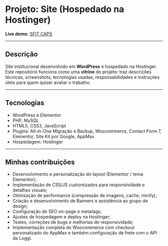 # Projeto: Site (Hospedado na Hostinger)

**Live demo:** [SFIT CAPS](https://sfitgold.com)

---

## Descrição

Site institucional desenvolvido em **WordPress** e hospedado na Hostinger. Este repositório funciona como uma **vitrine** do projeto: traz descrições técnicas, screenshots, tecnologias usadas, responsabilidades e instruções úteis para quem quiser avaliar o trabalho.

---

## Tecnologias

* WordPress e Elementor
* PHP, MySQL
* HTML5, CSS3, JavaScript 
* Plugins: All-in-One Migração e Backup, Woocommerce, Contact Form 7, Elementor, Site Kit por Google, AppMax
* Hospedagem: Hostinger

---

## Minhas contribuições

* Desenvolvimento e personalização do layout (Elementor / tema Elementor);
* Implementação de CSS/JS customizados para responsividade e detalhes visuais;
* Otimização de performance (compressão de imagens, cache, minify);
* Criação e desenvolvimento de Banners e assistência ao grupo de design;
* Configuração de SEO on-page e metatags;
* Ajustes de hospedagem e deploy na Hostinger;
* Testes, correções de bugs e melhorias de responsividade;
* Implementação completa do Woocommerce com checkout personalizado do AppMax e também configuração de frete com o API da Loggi.

